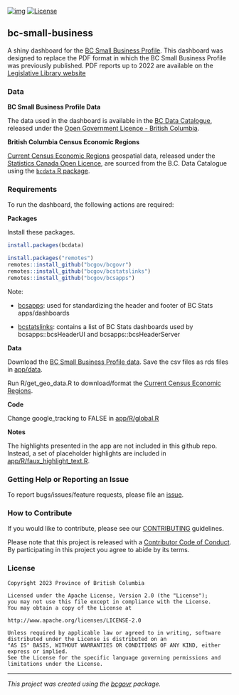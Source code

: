 [![img](https://img.shields.io/badge/Lifecycle-Maturing-007EC6)](https://github.com/bcgov/repomountie/blob/master/doc/lifecycle-badges.md) [![License](https://img.shields.io/badge/License-Apache%202.0-blue.svg)](https://opensource.org/licenses/Apache-2.0)

## bc-small-business

A shiny dashboard for the [BC Small Business Profile](https://bcstats.shinyapps.io/sb-profile). This dashboard was designed to replace the PDF format in which the BC Small Business Profile was previously published. PDF reports up to 2022 are available on the [Legislative Library website](https://llbc.ent.sirsidynix.net/client/en_GB/main/search/results?qu=small+business+profile&te=)

### Data

**BC Small Business Profile Data**

The data used in the dashboard is available in the [BC Data Catalogue](https://catalogue.data.gov.bc.ca/dataset/14828d0e-3cab-4477-af30-eab919d3451a), released under the [Open Government Licence - British Columbia](https://www2.gov.bc.ca/gov/content?id=A519A56BC2BF44E4A008B33FCF527F61). 

**British Columbia Census Economic Regions**

[Current Census Economic Regions](https://catalogue.data.gov.bc.ca/dataset/1aebc451-a41c-496f-8b18-6f414cde93b7) geospatial data, released under the [Statistics Canada Open Licence](https://www.statcan.gc.ca/eng/reference/licence), are sourced from the B.C. Data Catalogue using the [`bcdata` R package](https://bcgov.github.io/bcdata/).

### Requirements

To run the dashboard, the following actions are required:

**Packages**

Install these packages.

``` r
install.packages(bcdata)

install.packages("remotes")
remotes::install_github("bcgov/bcgovr")
remotes::install_github("bcgov/bcstatslinks")
remotes::install_github("bcgov/bcsapps")
```

Note:

-   [bcsapps](https://github.com/bcgov/bcsapps): used for standardizing the header and footer of BC Stats apps/dashboards

-   [bcstatslinks](https://github.com/bcgov/bcstatslinks): contains a list of BC Stats dashboards used by bcsapps::bcsHeaderUI and bcsapps::bcsHeaderServer

**Data**

Download the [BC Small Business Profile data](https://catalogue.data.gov.bc.ca/dataset/14828d0e-3cab-4477-af30-eab919d3451a). Save the csv files as rds files in [app/data](app/data).

Run R/get_geo_data.R to download/format the [Current Census Economic Regions](https://catalogue.data.gov.bc.ca/dataset/1aebc451-a41c-496f-8b18-6f414cde93b7).

**Code**

Change google_tracking to FALSE in [app/R/global.R](app/R/global.R)

**Notes**

The highlights presented in the app are not included in this github repo. Instead, a set of placeholder highlights are included in [app/R/faux_highlight_text.R](app/R/faux_highlight_text.R).

### Getting Help or Reporting an Issue

To report bugs/issues/feature requests, please file an [issue](https://github.com/bcgov/sb-bc/issues/).

### How to Contribute

If you would like to contribute, please see our [CONTRIBUTING](CONTRIBUTING.md) guidelines.

Please note that this project is released with a [Contributor Code of Conduct](CODE_OF_CONDUCT.md). By participating in this project you agree to abide by its terms.

### License

    Copyright 2023 Province of British Columbia

    Licensed under the Apache License, Version 2.0 (the "License");
    you may not use this file except in compliance with the License.
    You may obtain a copy of the License at

    http://www.apache.org/licenses/LICENSE-2.0

    Unless required by applicable law or agreed to in writing, software distributed under the License is distributed on an 
    "AS IS" BASIS, WITHOUT WARRANTIES OR CONDITIONS OF ANY KIND, either express or implied.
    See the License for the specific language governing permissions and limitations under the License.

------------------------------------------------------------------------

*This project was created using the [bcgovr](https://github.com/bcgov/bcgovr) package.*
